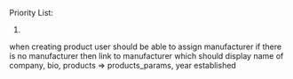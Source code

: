Priority List:

1.

when creating product user should be able to assign manufacturer if there is no manufacturer then link to manufacturer which should display name of company, bio, products => products_params, year established
